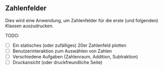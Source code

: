 ## Zahlenfelder

Dies wird eine Anwendung, um Zahlenfelder für die erste (und folgenden) Klassen auszudrucken.

TODO:
 - [ ] Ein statisches (oder zufälliges) 20er Zahlenfeld plotten
 - [ ] Benutzerinteraktion zum Auswählen von Zahlen
 - [ ] Verschiedene Aufgaben (Zahlenraum, Addition, Subtraktion)
 - [ ] Druckansicht (oder druckfreundliche Seite)
